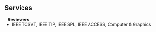 ## Services

<h4 style="margin:0 10px 0;">Reviewers</h4>

<ul style="margin:0 0 5px;">
  <li>IEEE TCSVT, IEEE TIP, IEEE SPL, IEEE ACCESS, Computer & Graphics</a></li>
<!--   <li><a href="http://iccv2021.thecvf.com/"><autocolor>IEEE/CVF International Conference on Computer Vision (ICCV) 2021</autocolor></a></li>
  <li><a href="https://eccv2022.ecva.net/"><autocolor>European Conference on Computer Vision (ECCV) 2022</autocolor></a></li> -->
</ul>
